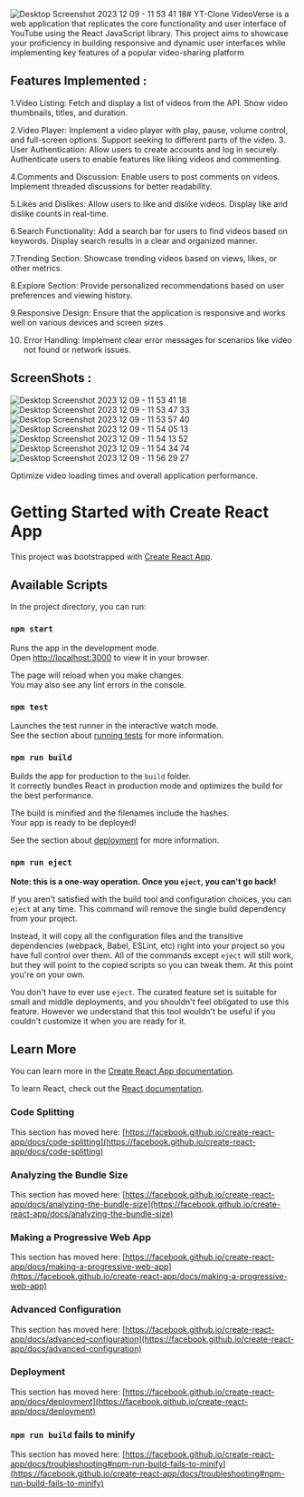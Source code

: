 ![Desktop Screenshot 2023 12 09 - 11 53 41 18](https://github.com/Tejas-Mahajan1/YT-Clone/assets/114793178/4a74a95c-bff6-487d-af63-05980ef445a9)# YT-Clone
VideoVerse  is a web application that replicates the core functionality and user interface of YouTube using the React JavaScript library. This project aims to showcase your proficiency in building responsive and dynamic user interfaces while implementing key features of a popular video-sharing platform

## Features Implemented :
1.Video Listing: 
Fetch and display a list of videos from the API.
Show video thumbnails, titles, and duration.

2.Video Player:
Implement a video player with play, pause, volume control, and full-screen options.
Support seeking to different parts of the video.
3. User Authentication:
Allow users to create accounts and log in securely.
Authenticate users to enable features like liking videos and commenting.

4.Comments and Discussion:
Enable users to post comments on videos.
Implement threaded discussions for better readability.

5.Likes and Dislikes:
Allow users to like and dislike videos.
Display like and dislike counts in real-time.

6.Search Functionality:
Add a search bar for users to find videos based on keywords.
Display search results in a clear and organized manner.

7.Trending Section:
Showcase trending videos based on views, likes, or other metrics.

8.Explore Section:
Provide personalized recommendations based on user preferences and viewing history.

9.Responsive Design:
Ensure that the application is responsive and works well on various devices and screen sizes.

10. Error Handling:
Implement clear error messages for scenarios like video not found or network issues.

## ScreenShots :

![Desktop Screenshot 2023 12 09 - 11 53 41 18](https://github.com/Tejas-Mahajan1/YT-Clone/assets/114793178/5fd28687-891b-4ce5-9bdf-3e34eed9e22d)
![Desktop Screenshot 2023 12 09 - 11 53 47 33](https://github.com/Tejas-Mahajan1/YT-Clone/assets/114793178/92fc4bb6-05b7-491e-9f0e-f8d868f72b43)
![Desktop Screenshot 2023 12 09 - 11 53 57 40](https://github.com/Tejas-Mahajan1/YT-Clone/assets/114793178/913a209c-b417-4b69-8344-5a43fcd6aa39)
![Desktop Screenshot 2023 12 09 - 11 54 05 13](https://github.com/Tejas-Mahajan1/YT-Clone/assets/114793178/4cd587fc-2575-4c7f-8d3b-44001da6ac11)
![Desktop Screenshot 2023 12 09 - 11 54 13 52](https://github.com/Tejas-Mahajan1/YT-Clone/assets/114793178/eb644e17-3ba7-48ed-999c-f7f7268f7644)
![Desktop Screenshot 2023 12 09 - 11 54 34 74](https://github.com/Tejas-Mahajan1/YT-Clone/assets/114793178/1a0b8f1a-6921-4087-99b0-ee7919a14f15)
![Desktop Screenshot 2023 12 09 - 11 56 29 27](https://github.com/Tejas-Mahajan1/YT-Clone/assets/114793178/b4f434a7-3de0-4b8b-a024-12fb32fbe9ad)

Optimize video loading times and overall application performance.

# Getting Started with Create React App

This project was bootstrapped with [Create React App](https://github.com/facebook/create-react-app).

## Available Scripts

In the project directory, you can run:

### `npm start`

Runs the app in the development mode.\
Open [http://localhost:3000](http://localhost:3000) to view it in your browser.

The page will reload when you make changes.\
You may also see any lint errors in the console.

### `npm test`

Launches the test runner in the interactive watch mode.\
See the section about [running tests](https://facebook.github.io/create-react-app/docs/running-tests) for more information.

### `npm run build`

Builds the app for production to the `build` folder.\
It correctly bundles React in production mode and optimizes the build for the best performance.

The build is minified and the filenames include the hashes.\
Your app is ready to be deployed!

See the section about [deployment](https://facebook.github.io/create-react-app/docs/deployment) for more information.

### `npm run eject`

**Note: this is a one-way operation. Once you `eject`, you can't go back!**

If you aren't satisfied with the build tool and configuration choices, you can `eject` at any time. This command will remove the single build dependency from your project.

Instead, it will copy all the configuration files and the transitive dependencies (webpack, Babel, ESLint, etc) right into your project so you have full control over them. All of the commands except `eject` will still work, but they will point to the copied scripts so you can tweak them. At this point you're on your own.

You don't have to ever use `eject`. The curated feature set is suitable for small and middle deployments, and you shouldn't feel obligated to use this feature. However we understand that this tool wouldn't be useful if you couldn't customize it when you are ready for it.

## Learn More

You can learn more in the [Create React App documentation](https://facebook.github.io/create-react-app/docs/getting-started).

To learn React, check out the [React documentation](https://reactjs.org/).

### Code Splitting

This section has moved here: [https://facebook.github.io/create-react-app/docs/code-splitting](https://facebook.github.io/create-react-app/docs/code-splitting)

### Analyzing the Bundle Size

This section has moved here: [https://facebook.github.io/create-react-app/docs/analyzing-the-bundle-size](https://facebook.github.io/create-react-app/docs/analyzing-the-bundle-size)

### Making a Progressive Web App

This section has moved here: [https://facebook.github.io/create-react-app/docs/making-a-progressive-web-app](https://facebook.github.io/create-react-app/docs/making-a-progressive-web-app)

### Advanced Configuration

This section has moved here: [https://facebook.github.io/create-react-app/docs/advanced-configuration](https://facebook.github.io/create-react-app/docs/advanced-configuration)

### Deployment

This section has moved here: [https://facebook.github.io/create-react-app/docs/deployment](https://facebook.github.io/create-react-app/docs/deployment)

### `npm run build` fails to minify

This section has moved here: [https://facebook.github.io/create-react-app/docs/troubleshooting#npm-run-build-fails-to-minify](https://facebook.github.io/create-react-app/docs/troubleshooting#npm-run-build-fails-to-minify)
